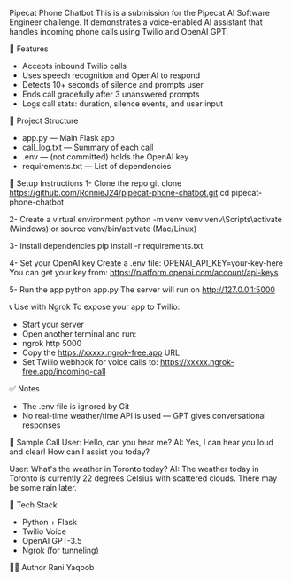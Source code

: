 Pipecat Phone Chatbot
This is a submission for the Pipecat AI Software Engineer challenge. It demonstrates a voice-enabled AI assistant that handles incoming phone calls using Twilio and OpenAI GPT.

🌟 Features

- Accepts inbound Twilio calls
- Uses speech recognition and OpenAI to respond
- Detects 10+ seconds of silence and prompts user
- Ends call gracefully after 3 unanswered prompts
- Logs call stats: duration, silence events, and user input

📂 Project Structure
- app.py — Main Flask app
- call_log.txt — Summary of each call
- .env — (not committed) holds the OpenAI key
- requirements.txt — List of dependencies

🚀 Setup Instructions
1- Clone the repo
git clone https://github.com/RonnieJ24/pipecat-phone-chatbot.git
cd pipecat-phone-chatbot

2- Create a virtual environment
python -m venv venv
venv\Scripts\activate (Windows)
or
source venv/bin/activate (Mac/Linux)

3- Install dependencies
pip install -r requirements.txt

4- Set your OpenAI key
Create a .env file:
OPENAI_API_KEY=your-key-here
You can get your key from: https://platform.openai.com/account/api-keys

5- Run the app
python app.py
The server will run on http://127.0.0.1:5000

📞 Use with Ngrok
To expose your app to Twilio:
- Start your server
- Open another terminal and run:
- ngrok http 5000
- Copy the https://xxxxx.ngrok-free.app URL
- Set Twilio webhook for voice calls to:
https://xxxxx.ngrok-free.app/incoming-call

✅ Notes
- The .env file is ignored by Git
- No real-time weather/time API is used — GPT gives conversational responses

📌 Sample Call
User: Hello, can you hear me?
AI: Yes, I can hear you loud and clear! How can I assist you today?

User: What's the weather in Toronto today?
AI: The weather today in Toronto is currently 22 degrees Celsius with scattered clouds. There may be some rain later.

🧠 Tech Stack
- Python + Flask
- Twilio Voice
- OpenAI GPT-3.5
- Ngrok (for tunneling)

🙋‍♂️ Author
Rani Yaqoob

